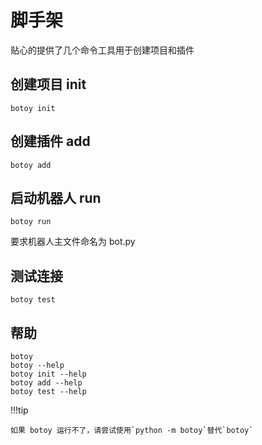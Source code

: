# 脚手架

贴心的提供了几个命令工具用于创建项目和插件

## 创建项目 init

```shell
botoy init
```

## 创建插件 add

```shell
botoy add
```

## 启动机器人 run

```shell
botoy run
```

要求机器人主文件命名为 bot.py

## 测试连接

```shell
botoy test
```

## 帮助

```shell
botoy
botoy --help
botoy init --help
botoy add --help
botoy test --help
```

!!!tip

    如果 botoy 运行不了，请尝试使用`python -m botoy`替代`botoy`
